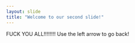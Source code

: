 ```yaml
---
layout: slide
title: "Welcome to our second slide!"
---
```

FUCK YOU ALL!!!!!!!!
Use the left arrow to go back!

